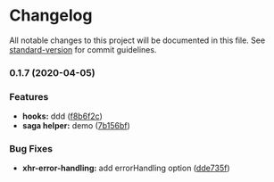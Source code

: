# Changelog

All notable changes to this project will be documented in this file. See [standard-version](https://github.com/conventional-changelog/standard-version) for commit guidelines.

### 0.1.7 (2020-04-05)


### Features

* **hooks:** ddd ([f8b6f2c](https://github.com/conventional-changelog/conventional-changelog/commit/f8b6f2c4d9666327dc50342b1df9719b3b8499f4))
* **saga helper:** demo ([7b156bf](https://github.com/conventional-changelog/conventional-changelog/commit/7b156bfccd625de892c656688080e3d1f65e13c2))


### Bug Fixes

* **xhr-error-handling:** add errorHandling option ([dde735f](https://github.com/conventional-changelog/conventional-changelog/commit/dde735fcfc0306d96307b642e129cb83d2edad24))
